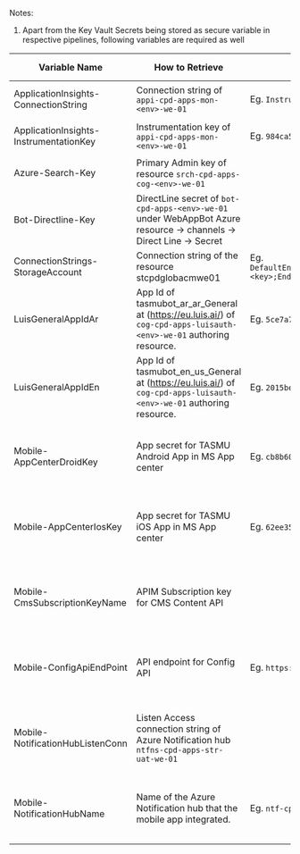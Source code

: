 Notes:
1. Apart from the Key Vault Secrets being stored as secure variable in respective pipelines, following variables are required as well

|Variable Name| How to Retrieve | Example (UAT)| Type| Pipelines Using |
|--|--|--|--|--|
|ApplicationInsights-ConnectionString| Connection string of `appi-cpd-apps-mon-<env>-we-01` |Eg. `InstrumentationKey=984ca526-2038-4d9d-b0cf-653706512c58`|Plain Text|CD-PlatformApis-Release|
|ApplicationInsights-InstrumentationKey| Instrumentation key of `appi-cpd-apps-mon-<env>-we-01` |Eg. `984ca526-2038-4d9d-b0cf-653706512c58`|Plain Text|CD-PlatformApis-Release|
|Azure-Search-Key|Primary Admin key of resource `srch-cpd-apps-cog-<env>-we-01`||Secure|CI-APIMConfig-Master-Build|
|Bot-Directline-Key| DirectLine secret of `bot-cpd-apps-<env>-we-01` under WebAppBot Azure resource -> channels -> Direct Line -> Secret||Secure|CI-APIMConfig-Master-Build|
|ConnectionStrings-StorageAccount|Connection string of the resource stcpdglobacmwe01|Eg. `DefaultEndpointsProtocol=https;AccountName=stcpdglobacmwe01;AccountKey=<key>;EndpointSuffix=core.windows.net`|Secure|CD-PlatformApis-Release|
|LuisGeneralAppIdAr| App Id of tasmubot_ar_ar_General at (https://eu.luis.ai/) of `cog-cpd-apps-luisauth-<env>-we-01` authoring resource.|Eg. `5ce7a761-1f56-4ca7-b77a-8a69f6703b27`|Plain Text| CD-Bot-Release-Master |
|LuisGeneralAppIdEn| App Id of tasmubot_en_us_General at (https://eu.luis.ai/) of `cog-cpd-apps-luisauth-<env>-we-01` authoring resource. |Eg. `2015bee4-e5ce-45ae-9aba-234861ca005d`|Plain Text| CD-Bot-Release-Master |
|Mobile-AppCenterDroidKey|App secret for TASMU Android App in MS App center  |Eg. `cb8b60ea-3a62-4bfc-9061-5fe61d915025`|Plain Text|CI-MobileApps-Android-Build, CI-MobileApps-iOS-Build|
|Mobile-AppCenterIosKey| App secret for TASMU iOS App in MS App center |Eg. `62ee3511-08ae-4fd8-9cd4-46d15ee42f1a`|Plain Text|CI-MobileApps-Android-Build, CI-MobileApps-iOS-Build|
|Mobile-CmsSubscriptionKeyName| APIM Subscription key for CMS Content API ||Secure|CI-MobileApps-Android-Build, CI-MobileApps-iOS-Build|
|Mobile-ConfigApiEndPoint| API endpoint for Config API |Eg. `https://api.uat.sqcp.qa/config`||Plain TextCI-MobileApps-Android-Build, CI-MobileApps-iOS-Build|
|Mobile-NotificationHubListenConn| Listen Access connection string of Azure Notification hub `ntfns-cpd-apps-str-uat-we-01` ||Secure|CI-MobileApps-Android-Build, CI-MobileApps-iOS-Build|
|Mobile-NotificationHubName| Name of the Azure Notification hub that the mobile app integrated. |Eg. `ntf-cpd-apps-str-uat-we-01`|Plain Text|CI-MobileApps-Android-Build, CI-MobileApps-iOS-Build|